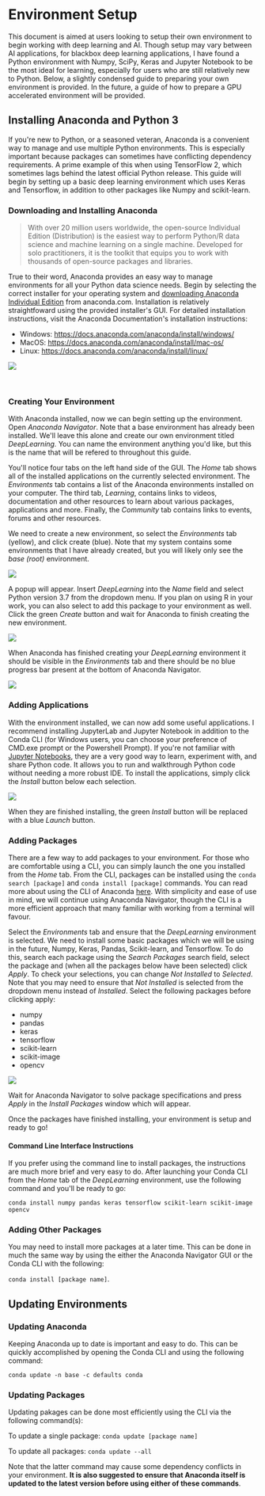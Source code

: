 # Environment Setup

This document is aimed at users looking to setup their own environment to begin working with deep learning and AI. Though setup may vary between AI applications, for blackbox deep learning applications, I have found a Python environment with Numpy, SciPy, Keras and Jupyter Notebook to be the most ideal for learning, especially for users who are still relatively new to Python. Below, a slightly condensed guide to preparing your own environment is provided. In the future, a guide of how to prepare a GPU accelerated environment will be provided.

## Installing Anaconda and Python 3

If you're new to Python, or a seasoned veteran, Anaconda is a convenient way to manage and use multiple Python environments. This is especially important because packages can sometimes have conflicting dependency requirements. A prime example of this when using TensorFlow 2, which sometimes lags behind the latest official Python release. This guide will begin by setting up a basic deep learning environment which uses Keras and Tensorflow, in addition to other packages like Numpy and scikit-learn.

### Downloading and Installing Anaconda

> With over 20 million users worldwide, the open-source Individual Edition (Distribution) is the easiest way to perform Python/R data science and  machine learning on a single machine. Developed for solo practitioners,  it is the toolkit that equips you to work with thousands of open-source  packages and libraries.

True to their word, Anaconda provides an easy way to manage environments for all your Python data science needs. Begin by selecting the correct installer for your operating system and [downloading Anaconda Individual Edition](https://www.anaconda.com/products/individual) from anaconda.com. Installation is relatively straightfoward using the provided installer's GUI. For detailed installation instructions, visit the Anaconda Documentation's installation instructions:

- Windows: https://docs.anaconda.com/anaconda/install/windows/
- MacOS: https://docs.anaconda.com/anaconda/install/mac-os/
- Linux: https://docs.anaconda.com/anaconda/install/linux/

![](https://raw.githubusercontent.com/SBriguglio/DLTMIS/main/Images/Screenshot%202020-11-26%20185758.png?token=ANH3756UCKW7O2P34UXM35K7YBA3E)

<br />

### Creating Your Environment

With Anaconda installed, now we can begin setting up the environment. Open *Anaconda Navigator*. Note that a base environment has already been installed. We'll leave this alone and create our own environment titled *DeepLearning.* You can name the environment anything you'd like, but this is the name that will be refered to throughout this guide. 

You'll notice four tabs on the left hand side of the GUI. The *Home* tab shows all of the installed applications on the currently selected environment. The *Environments* tab contains a list of the Anaconda environments installed on your computer. The third tab, *Learning*, contains links to videos, documentation and other resources to learn about various packages, applications and more. Finally, the *Community* tab contains links to events, forums and other resources. 

We need to create a new environment, so select the *Environments* tab (yellow), and click create (blue). Note that my system contains some environments that I have already created, but you will likely only see the *base (root)* environment.

![](https://raw.githubusercontent.com/SBriguglio/DLTMIS/main/Images/Screenshot%202020-11-26%20191401.png?token=ANH3754EWJEGO7H63HIQVYK7YBCWI)

A popup will appear. Insert *DeepLearning* into the *Name* field and select Python version 3.7 from the dropdown menu. If you plan on using R in your work, you can also select to add this package to your environment as well. Click the green *Create* button and wait for Anaconda to finish creating the new environment.

![](https://raw.githubusercontent.com/SBriguglio/DLTMIS/main/Images/Screenshot%202020-11-26%20192030.png?token=ANH375ZWMBSWNRAFQ473X627YBDKW)

When Anaconda has finished creating your *DeepLearning* environment it should be visible in the *Environments* tab and there should be no blue progress bar present at the bottom of Anaconda Navigator.

![](https://raw.githubusercontent.com/SBriguglio/DLTMIS/main/Images/Screenshot%202020-11-26%20192805.png?token=ANH375YLB6GSV7SRX2HOGZC7YBFEM)

### Adding Applications

With the environment installed, we can now add some useful applications. I recommend installing JupyterLab and Jupyter Notebook in addition to the Conda CLI (for Windows users, you can choose your preference of CMD.exe prompt or the Powershell Prompt). If you're not familiar with [Jupyter Notebooks](https://jupyter.org/), they are a very good way to learn, experiment with, and share Python code. It allows you to run and walkthrough Python code without needing a more robust IDE. To install the applications, simply click the *Install* button below each selection.

![](https://raw.githubusercontent.com/SBriguglio/DLTMIS/main/Images/Screenshot%202020-11-26%20192924.png?token=ANH3757GZS7URN6G4Y7OXZ27YBFE4)

When they are finished installing, the green *Install* button will be replaced with a blue *Launch* button. 

### Adding Packages

There are a few way to add packages to your environment. For those who are comfortable using a CLI, you can simply launch the one you installed from the *Home* tab. From the CLI, packages can be installed using the `conda search [package]` and `conda install [package]` commands. You can read more about using the CLI of Anaconda [here](https://docs.conda.io/projects/conda/en/latest/user-guide/tasks/manage-pkgs.html). With simplicity and ease of use in mind, we will continue using Anaconda Navigator, though the CLI is a more efficient approach that many familiar with working from a terminal will favour.

Select the *Environments* tab and ensure that the *DeepLearning* environment is selected. We need to install some basic packages which we will be using in the future, Numpy, Keras, Pandas, Scikit-learn, and Tensorflow. To do this, search each package using the *Search Packages* search field, select the package and (when all the packages below have been selected) click *Apply*. To check your selections, you can change *Not Installed* to *Selected*. Note that you may need to ensure that *Not Installed* is selected from the dropdown menu instead of *Installed*. Select the following packages before clicking apply:

- numpy
- pandas
- keras
- tensorflow
- scikit-learn
- scikit-image
- opencv

![](https://raw.githubusercontent.com/SBriguglio/DLTMIS/main/Images/Screenshot%202020-11-26%20200703.png?token=ANH3755GZJVJKWWCHG5JNDK7YBIZK)

Wait for Anaconda Navigator to solve package specifications and press *Apply* in the *Install Packages* window which will appear.

Once the packages have finished installing, your environment is setup and ready to go!

#### Command Line Interface Instructions

If you prefer using the command line to install packages, the instructions are much more brief and very easy to do. After launching your Conda CLI from the *Home* tab of the *DeepLearning* environment, use the following command and you'll be ready to go:

`conda install numpy pandas keras tensorflow scikit-learn scikit-image opencv`

### Adding Other Packages

You may need to install more packages at a later time. This can be done in much the same way by using the either the Anaconda Navigator GUI or the Conda CLI with the following:

`conda install [package name]`.

## Updating Environments

### Updating Anaconda

Keeping Anaconda up to date is important and easy to do. This can be quickly accomplished by opening the Conda CLI and using the following command:

`conda update -n base -c defaults conda`

### Updating Packages

Updating pakages can be done most efficiently using the CLI via the following command(s):

To update a single package: `conda update [package name]`

To update all packages: `conda update --all`

Note that the latter command may cause some dependency conflicts in your environment. **It is also suggested to ensure that Anaconda itself is updated to the latest version before using either of these commands**.